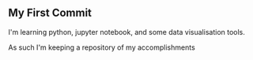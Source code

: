 ## My First Commit ##
I'm learning python, jupyter notebook, and some data visualisation tools.


As such I'm keeping a repository of my accomplishments
